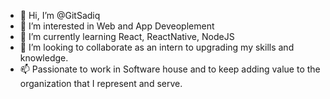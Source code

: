 - 👋 Hi, I’m @GitSadiq
- 👀 I’m interested in Web and App Deveoplement 
- 🌱 I’m currently learning React, ReactNative, NodeJS
- 💞️ I’m looking to collaborate as an intern to upgrading my skills and knowledge.
- 📫 Passionate to work in Software house and to keep adding value to the organization that I represent and serve. 

<!---
GitSadiq/GitSadiq is a ✨ special ✨ repository because its `README.md` (this file) appears on your GitHub profile.
You can click the Preview link to take a look at your changes.
--->
